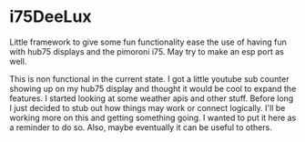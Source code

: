 # i75DeeLux
Little framework to give some fun functionality ease the use of having fun with hub75 displays and the pimoroni i75. May try to make an esp port as well. 

This is non functional in the current state. I got a little youtube sub counter showing up on my hub75 display and thought it would be cool to expand the features. 
I started looking at some weather apis and other stuff. Before long I just decided to stub out how things may work or connect logically. I'll be working more on this and getting something going. 
I wanted to put it here as a reminder to do so. Also, maybe eventually it can be useful to others. 
